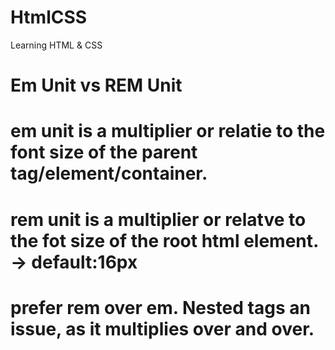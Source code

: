 # HtmlCSS
Learning HTML &amp; CSS

# Em Unit vs REM Unit

# em unit is a multiplier or relatie to the font size of the parent tag/element/container.
# rem unit is a multiplier or relatve to the fot size of the root html element. <html> -> default:16px 

# prefer rem over em. Nested tags an issue, as it multiplies over and over.
